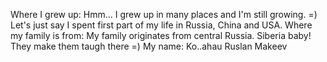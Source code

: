 Where I grew up: 
Hmm... I grew up in many places and I'm still growing. =) 
Let's just say I spent first part of my life in Russia, China and USA.
Where my family is from:
My family originates from central Russia. 
Siberia baby! They make them taugh there =)
My name:
Ko..ahau Ruslan Makeev